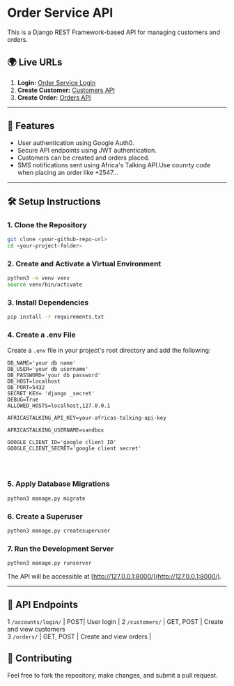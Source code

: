 # Order Service API

This is a Django REST Framework-based API for managing customers and orders.

## 🌍 Live URLs
1. **Login:** [Order Service Login](https://orderservice2.onrender.com)
2. **Create Customer:** [Customers API](https://orderservice2.onrender.com/customers/)
3. **Create Order:** [Orders API](https://orderservice2.onrender.com/orders/)

---

## 🚀 Features
- User authentication using Google Auth0.
- Secure API endpoints using JWT authentication.
- Customers can be created and orders placed.
- SMS notifications sent using Africa's Talking API.Use counrty code when placing an order like +2547...

---

## 🛠 Setup Instructions

### **1. Clone the Repository**
```bash
git clone <your-github-repo-url>
cd <your-project-folder>
```

### **2. Create and Activate a Virtual Environment**
```bash
python3 -m venv venv
source venv/bin/activate  
```

### **3. Install Dependencies**
```bash
pip install -r requirements.txt
```

### **4. Create a .env File**
Create a `.env` file in your project's root directory and add the following:
```env
DB_NAME='your db name'
DB_USER='your db username'
DB_PASSWORD='your db password'
DB_HOST=localhost
DB_PORT=5432
SECRET_KEY= 'django _secret'
DEBUG=True
ALLOWED_HOSTS=localhost,127.0.0.1

AFRICASTALKING_API_KEY=your-africas-talking-api-key

AFRICASTALKING_USERNAME=sandbox

GOOGLE_CLIENT_ID='google client ID'
GOOGLE_CLIENT_SECRET='google client secret'




```

### **5. Apply Database Migrations**
```bash
python3 manage.py migrate
```

### **6. Create a Superuser**
```bash
python3 manage.py createsuperuser
```

### **7. Run the Development Server**
```bash
python3 manage.py runserver
```
The API will be accessible at [http://127.0.0.1:8000/](http://127.0.0.1:8000/).

---

## 📜 API Endpoints

 1 `/accounts/login/` | POST| User login                 |
 2 `/customers/` | GET, POST | Create and view customers  
 3 `/orders/`  | GET, POST | Create and view orders     |





## 🤝 Contributing
Feel free to fork the repository, make changes, and submit a pull request.

